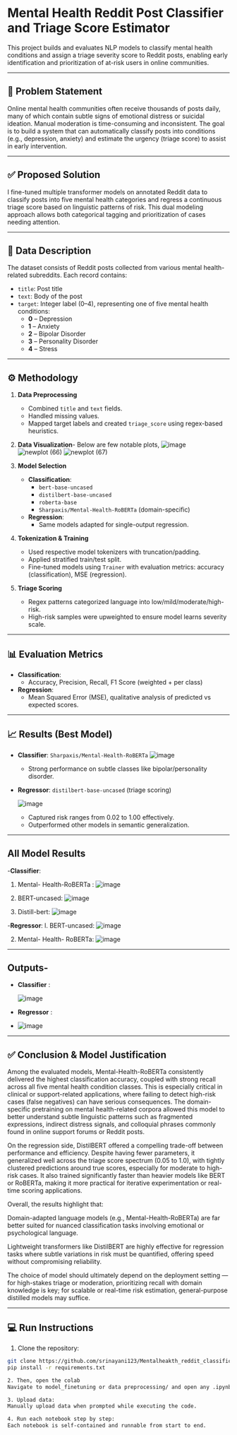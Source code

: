 # Mental Health Reddit Post Classifier and Triage Score Estimator

This project builds and evaluates NLP models to classify mental health conditions and assign a triage severity score to Reddit posts, enabling early identification and prioritization of at-risk users in online communities.

---

## 📌 Problem Statement

Online mental health communities often receive thousands of posts daily, many of which contain subtle signs of emotional distress or suicidal ideation. Manual moderation is time-consuming and inconsistent. The goal is to build a system that can automatically classify posts into conditions (e.g., depression, anxiety) and estimate the urgency (triage score) to assist in early intervention.

---

## ✅ Proposed Solution

I fine-tuned multiple transformer models on annotated Reddit data to classify posts into five mental health categories and regress a continuous triage score based on linguistic patterns of risk. This dual modeling approach allows both categorical tagging and prioritization of cases needing attention.

---
## 📂 Data Description

The dataset consists of Reddit posts collected from various mental health-related subreddits. Each record contains:

- `title`: Post title
- `text`: Body of the post
- `target`: Integer label (0–4), representing one of five mental health conditions:
  - **0** – Depression  
  - **1** – Anxiety  
  - **2** – Bipolar Disorder  
  - **3** – Personality Disorder  
  - **4** – Stress

---
## ⚙️ Methodology

1. **Data Preprocessing**  
   - Combined `title` and `text` fields.
   - Handled missing values.
   - Mapped target labels and created `triage_score` using regex-based heuristics.
     
2. **Data Visualization**-
   Below are few notable plots,
   ![image](https://github.com/user-attachments/assets/98cd35fb-226e-4ad3-aad9-ea184e42b64c)
   ![newplot (66)](https://github.com/user-attachments/assets/2adeabba-acca-4e1f-a7c4-21b132b0d22d)
   ![newplot (67)](https://github.com/user-attachments/assets/50f98de8-e76e-4b2a-a26a-f6f5f43bf713)

   

2. **Model Selection**  
   - **Classification**:  
     - `bert-base-uncased`  
     - `distilbert-base-uncased`  
     - `roberta-base`  
     - `Sharpaxis/Mental-Health-RoBERTa` (domain-specific)  
   - **Regression**:  
     - Same models adapted for single-output regression.

3. **Tokenization & Training**  
   - Used respective model tokenizers with truncation/padding.
   - Applied stratified train/test split.
   - Fine-tuned models using `Trainer` with evaluation metrics: accuracy (classification), MSE (regression).

4. **Triage Scoring**  
   - Regex patterns categorized language into low/mild/moderate/high-risk.
   - High-risk samples were upweighted to ensure model learns severity scale.

---

## 📊 Evaluation Metrics

- **Classification**:
  - Accuracy, Precision, Recall, F1 Score (weighted + per class)
- **Regression**:
  - Mean Squared Error (MSE), qualitative analysis of predicted vs expected scores.

---

## 📈 Results (Best Model)

- **Classifier**: `Sharpaxis/Mental-Health-RoBERTa`
  ![image](https://github.com/user-attachments/assets/80b61743-127e-4904-adb9-8ba52bac7ead)

  - Strong performance on subtle classes like bipolar/personality disorder.
  
- **Regressor**: `distilbert-base-uncased` (triage scoring)

  ![image](https://github.com/user-attachments/assets/c684831e-9b12-48da-a35a-4cd3d5af46e1)

  - Captured risk ranges from 0.02 to 1.00 effectively.
  - Outperformed other models in semantic generalization.
---
## All Model Results
-**Classifier**: 

1. Mental- Health-RoBERTa :
   ![image](https://github.com/user-attachments/assets/0c4dfae3-0b89-4207-8224-65c37f498ac5)

3. BERT-uncased:
   ![image](https://github.com/user-attachments/assets/a5b33ee5-0258-4add-a569-5b7a65548290)

5. Distill-bert:
   ![image](https://github.com/user-attachments/assets/ec75ab71-8b1d-4700-b593-cb779fd10542)

-**Regressor**:
l. BERT-uncased:
   ![image](https://github.com/user-attachments/assets/392d3abd-da56-44f6-81ee-f40323d1c16a)

    
2. Mental- Health- RoBERTa:
   ![image](https://github.com/user-attachments/assets/601856b5-29ce-44fb-b5b0-9404f33c562b)

 ---

## Outputs- 

- **Classifier** :
  
  ![image](https://github.com/user-attachments/assets/632fa594-589b-4652-9345-7aecb106ce7b)
- **Regressor** :
- ![image](https://github.com/user-attachments/assets/6e686fb3-af23-43ad-94f8-9da413d92bad)

----
## ✅ Conclusion & Model Justification

Among the evaluated models, Mental-Health-RoBERTa consistently delivered the highest classification accuracy, coupled with strong recall across all five mental health condition classes. This is especially critical in clinical or support-related applications, where failing to detect high-risk cases (false negatives) can have serious consequences. The domain-specific pretraining on mental health-related corpora allowed this model to better understand subtle linguistic patterns such as fragmented expressions, indirect distress signals, and colloquial phrases commonly found in online support forums or Reddit posts.

On the regression side, DistilBERT offered a compelling trade-off between performance and efficiency. Despite having fewer parameters, it generalized well across the triage score spectrum (0.05 to 1.0), with tightly clustered predictions around true scores, especially for moderate to high-risk cases. It also trained significantly faster than heavier models like BERT or RoBERTa, making it more practical for iterative experimentation or real-time scoring applications.

Overall, the results highlight that:

Domain-adapted language models (e.g., Mental-Health-RoBERTa) are far better suited for nuanced classification tasks involving emotional or psychological language.

Lightweight transformers like DistilBERT are highly effective for regression tasks where subtle variations in risk must be quantified, offering speed without compromising reliability.

The choice of model should ultimately depend on the deployment setting — for high-stakes triage or moderation, prioritizing recall with domain knowledge is key; for scalable or real-time risk estimation, general-purpose distilled models may suffice.

---

## 💻 Run Instructions

1. Clone the repository:
   
```bash
git clone https://github.com/srinayani123/Mentalheakth_reddit_classification
pip install -r requirements.txt

2. Then, open the colab
Navigate to model_finetuning or data preprocessing/ and open any .ipynb via Colab.

3. Upload data:
Manually upload data when prompted while executing the code.

4. Run each notebook step by step:
Each notebook is self-contained and runnable from start to end.


